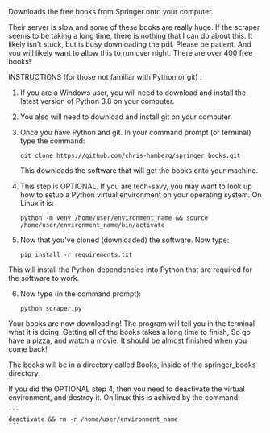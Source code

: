 Downloads the free books from Springer onto your computer.

Their server is slow and some of these books are really huge.
If the scraper seems to be taking a long time, there is nothing
that I can do about this. It likely isn't stuck, but is busy downloading
the pdf. Please be patient. And you will likely want to allow this to run
over night. There are over 400 free books!


INSTRUCTIONS (for those not familiar with Python or git) :


1)  If you are a Windows user, you will need to download and install the latest 
    version of Python 3.8 on your computer.


2)  You also will need to download and install git on your computer.


3)  Once you have Python and git. In your command prompt (or terminal) 
    type the command:

    ```
    git clone https://github.com/chris-hamberg/springer_books.git
    ```

    This downloads the software that will get the books onto your machine.


4)  This step is OPTIONAL. If you are tech-savy, you may want to look up how to
    setup a Python virtual environment on your operating system. On Linux it is:

    ```
    python -m venv /home/user/environment_name && source /home/user/environment_name/bin/activate
    ```

5)  Now that you've cloned (downloaded) the software. Now type:

    ```
    pip install -r requirements.txt
    ```

This will install the Python dependencies into Python that are required for 
the software to work.


6)  Now type (in the command prompt):

    ```
    python scraper.py
    ```

Your books are now downloading! The program will tell you in the terminal what 
it is doing. Getting all of the books takes a long time to finish, So go have a 
pizza, and watch a movie. It should be almost finished when you
come back!

The books will be in a directory called Books, inside of the springer_books 
directory.

If you did the OPTIONAL step 4, then you need to deactivate the virtual 
environment, and destroy it. On linux this is achived by the command:

    ```
    deactivate && rm -r /home/user/environment_name
    ```
